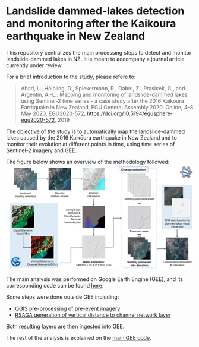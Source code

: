 # Landslide dammed-lakes detection and monitoring after the Kaikoura earthquake in New Zealand

This repository centralizes the main processing steps to detect and monitor landslide-dammed lakes in NZ. It is meant to accompany a journal article, currently under review. 

For a brief introduction to the study, please refere to:

> Abad, L., Hölbling, D., Spiekermann, R., Dabiri, Z., Prasicek, G., and Argentin, A.-L.: Mapping and monitoring of landslide-dammed lakes using Sentinel-2 time series - a case study after the 2016 Kaikōura Earthquake in New Zealand, EGU General Assembly 2020, Online, 4–8 May 2020, EGU2020-572, https://doi.org/10.5194/egusphere-egu2020-572, 2019

The objective of the study is to automatically map the landslide-dammed lakes caused by the 2016 Kaikōura earthquake in New Zealand and to monitor their evolution at different points in time, using time series of Sentinel-2 imagery and GEE. 

The figure below shows an overview of the methodology followed:
![](EGU2020/methods_landscape.png)

The main analysis was performed on Google Earth Engine (GEE), and its corresponding code can be found [here](https://code.earthengine.google.com/cf8ae7f2029f2eabda0439bf7ecb0eb9).

Some steps were done outside GEE including:

- [QGIS pre-processing of pre-event imagery](pre_processing/QGISprocess.md)
- [RSAGA generation of vertical distance to channel network layer](pre_processing/rsaga/vdcn_procedure.md)

Both resulting layers are then ingested into GEE. 

The rest of the analysis is explained on the [main GEE code](https://code.earthengine.google.com/cf8ae7f2029f2eabda0439bf7ecb0eb9).